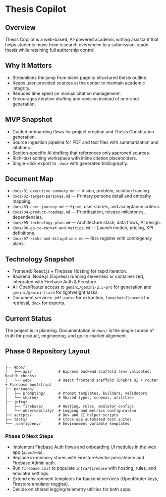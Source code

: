 # Thesis Copilot

## Overview
Thesis Copilot is a web-based, AI-powered academic writing assistant that helps students move from research overwhelm to a submission-ready thesis while retaining full authorship control.

## Why It Matters
- Streamlines the jump from blank page to structured thesis outline.
- Keeps user-provided sources at the center to maintain academic integrity.
- Reduces time spent on manual citation management.
- Encourages iterative drafting and revision instead of one-shot generation.

## MVP Snapshot
- Guided onboarding flows for project creation and Thesis Constitution generation.
- Source ingestion pipeline for PDF and text files with summarization and citations.
- Section-specific AI drafting that references only approved sources.
- Rich-text editing workspace with inline citation placeholders.
- Single-click export to `.docx` with generated bibliography.

## Document Map
- `docs/01-executive-summary.md` — Vision, problem, solution framing.
- `docs/02-target-personas.md` — Primary persona detail and empathy mapping.
- `docs/03-user-journey.md` — Epics, user stories, and acceptance criteria.
- `docs/04-product-roadmap.md` — Prioritization, release milestones, dependencies.
- `docs/05-technology-plan.md` — Architecture stack, data flows, AI design.
- `docs/06-go-to-market-and-metrics.md` — Launch motion, pricing, KPI definitions.
- `docs/07-risks-and-mitigations.md` — Risk register with contingency plans.

## Technology Snapshot
- Frontend: React.js + Firebase Hosting for rapid iteration.
- Backend: Node.js (Express) running serverless or containerized, integrated with Firebase Auth & Firestore.
- AI: OpenRouter access to `gemini/gemini-2.5-pro` for generation and `gemini/gemini-flash` for lightweight tasks.
- Document services: `pdf-parse` for extraction, `langchain`/`lancedb` for retrieval, `docx` for exports.

## Current Status
The project is in planning. Documentation in `docs/` is the single source of truth for product, engineering, and go-to-market alignment.

## Phase 0 Repository Layout
```
.
├── apps/
│   ├── api/            # Express backend scaffold (env validated, health checks)
│   └── web/            # React frontend scaffold (Chakra UI + router + Firebase bootstrap)
├── packages/
│   ├── prompting/      # Prompt templates, builders, validators
│   └── shared/         # Shared types, schemas, utilities
├── infra/
│   ├── firebase/       # Hosting, rules, emulator configs
│   └── observability/  # Logging and metrics configuration
├── scripts/            # Dev and CI helper scripts
├── tests/              # Cross-app automated test suites
└── .config/env/        # Environment variable templates
```

### Phase 0 Next Steps
- Implement Firebase Auth flows and onboarding UI modules in the web app (`apps/web`).
- Replace in-memory stores with Firestore/vector persistence and Firebase Admin auth.
- Run `firebase init` to populate `infra/firebase` with hosting, rules, and emulator settings.
- Extend environment templates for backend services (OpenRouter keys, Firestore emulator toggles).
- Decide on shared logging/telemetry utilities for both apps.
